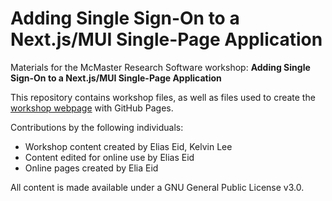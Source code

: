 # Adding Single Sign-On to a Next.js/MUI Single-Page Application

Materials for the McMaster Research Software workshop: **Adding Single Sign-On to a Next.js/MUI Single-Page Application**  

This repository contains workshop files, as well as files used to create the [workshop webpage](https://mcmasterrs.github.io/<<enter_site_url>>) with GitHub Pages.  

Contributions by the following individuals: 
- Workshop content created by Elias Eid, Kelvin Lee 
- Content edited for online use by Elias Eid 
- Online pages created by Elia Eid

All content is made available under a GNU General Public License v3.0.  
